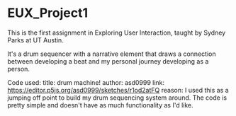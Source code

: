 # EUX_Project1
 
This is the first assignment in Exploring User Interaction, taught by Sydney Parks at UT Austin. 

It's a drum sequencer with a narrative element that draws a connection between developing a beat and my personal journey developing as a person.

Code used:
title: drum machine!
author: asd0999
link: https://editor.p5js.org/asd0999/sketches/r1od2atFQ
reason: I used this as a jumping off point to build my drum sequencing system around. The code is pretty simple and doesn't have as much functionality as I'd like.